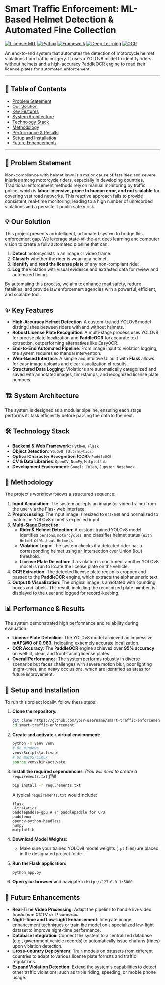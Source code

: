 # Smart Traffic Enforcement: ML-Based Helmet Detection & Automated Fine Collection

[![License: MIT](https://img.shields.io/badge/License-MIT-yellow.svg)](https://opensource.org/licenses/MIT)
[![Python](https://img.shields.io/badge/Python-3.8%2B-blue.svg)](https://www.python.org/)
[![Framework](https://img.shields.io/badge/Framework-Flask-green.svg)](https://flask.palletsprojects.com/)
[![Deep Learning](https://img.shields.io/badge/Object%20Detection-YOLOv8-blueviolet)](https://github.com/ultralytics/ultralytics)
[![OCR](https://img.shields.io/badge/OCR-PaddleOCR-orange)](https://github.com/PaddlePaddle/PaddleOCR)

An end-to-end system that automates the detection of motorcycle helmet violations from traffic imagery. It uses a YOLOv8 model to identify riders without helmets and a high-accuracy PaddleOCR engine to read their license plates for automated enforcement.

---

## 📖 Table of Contents
* [Problem Statement](#-problem-statement)
* [Our Solution](#-our-solution)
* [Key Features](#-key-features)
* [System Architecture](#-system-architecture)
* [Technology Stack](#-technology-stack)
* [Methodology](#-methodology)
* [Performance & Results](#-performance--results)
* [Setup and Installation](#-setup-and-installation)
* [Future Enhancements](#-future-enhancements)


---

## 📍 Problem Statement

Non-compliance with helmet laws is a major cause of fatalities and severe injuries among motorcycle riders, especially in developing countries. Traditional enforcement methods rely on manual monitoring by traffic police, which is **labor-intensive, prone to human error, and not scalable** for covering vast road networks. This reactive approach fails to provide consistent, real-time monitoring, leading to a high number of unrecorded violations and a persistent public safety risk.

## 💡 Our Solution

This project presents an intelligent, automated system to bridge this enforcement gap. We leverage state-of-the-art deep learning and computer vision to create a fully automated pipeline that can:
1.  **Detect** motorcyclists in an image or video frame.
2.  **Classify** whether the rider is wearing a helmet.
3.  **Identify** and **read the license plate** of any non-compliant rider.
4.  **Log** the violation with visual evidence and extracted data for review and automated fining.

By automating this process, we aim to enhance road safety, reduce fatalities, and provide law enforcement agencies with a powerful, efficient, and scalable tool.

## ✨ Key Features

- **High-Accuracy Helmet Detection**: A custom-trained YOLOv8 model distinguishes between riders with and without helmets.
- **Robust License Plate Recognition**: A multi-stage process uses YOLOv8 for precise plate localization and **PaddleOCR** for accurate text extraction, outperforming alternatives like EasyOCR.
- **End-to-End Automated Pipeline**: From image input to violation logging, the system requires no manual intervention.
- **Web-Based Interface**: A simple and intuitive UI built with **Flask** allows for easy image uploads and clear visualization of results.
- **Structured Data Logging**: Violations are automatically categorized and saved with annotated images, timestamps, and recognized license plate numbers.



## 🏗️ System Architecture

The system is designed as a modular pipeline, ensuring each stage performs its task efficiently before passing the data to the next.


## 🛠️ Technology Stack

- **Backend & Web Framework**: `Python`, `Flask`
- **Object Detection**: `YOLOv8 (Ultralytics)`
- **Optical Character Recognition (OCR)**: `PaddleOCR`
- **CV & Data Libraries**: `OpenCV`, `NumPy`, `Matplotlib`
- **Development Environment**: `Google Colab`, `Jupyter Notebook`

## 🔬 Methodology

The project's workflow follows a structured sequence:

1.  **Input Acquisition**: The system accepts an image (or video frame) from the user via the Flask web interface.
2.  **Preprocessing**: The input image is resized to `640x640` and normalized to match the YOLOv8 model's expected input.
3.  **Multi-Stage Detection**:
    - **Rider & Helmet Detection**: A custom-trained YOLOv8 model identifies `persons`, `motorcycles`, and classifies helmet status (`With Helmet` or `Without Helmet`).
    - **Violation Logic**: The system checks if a detected rider has a corresponding helmet using an Intersection over Union (IoU) threshold.
    - **License Plate Detection**: If a violation is confirmed, another YOLOv8 model is run to locate the license plate on the vehicle.
4.  **OCR Extraction**: The detected license plate region is cropped and passed to the **PaddleOCR** engine, which extracts the alphanumeric text.
5.  **Output & Visualization**: The original image is annotated with bounding boxes and labels. The result, including the recognized plate number, is displayed to the user and logged for record-keeping.

## 📊 Performance & Results

The system demonstrated high performance and reliability during evaluation.

- **License Plate Detection**: The YOLOv8 model achieved an impressive **mAP@50 of 0.983**, indicating extremely accurate localization.
- **OCR Accuracy**: The **PaddleOCR** engine achieved over **95% accuracy** on well-lit, clear, and front-facing license plates.
- **Overall Performance**: The system performs robustly in diverse scenarios but faces challenges with severe motion blur, poor lighting (night-time), and heavy occlusions, which are identified as areas for future improvement.

## 🚀 Setup and Installation

To run this project locally, follow these steps:

1.  **Clone the repository:**
    ```bash
    git clone https://github.com/your-username/smart-traffic-enforcement.git
    cd smart-traffic-enforcement
    ```

2.  **Create and activate a virtual environment:**
    ```bash
    python -m venv venv
    # On Windows
    venv\Scripts\activate
    # On macOS/Linux
    source venv/bin/activate
    ```

3.  **Install the required dependencies:**
    *(You will need to create a `requirements.txt` file)*
    ```bash
    pip install -r requirements.txt
    ```
    A typical `requirements.txt` would include:
    ```
    flask
    ultralytics
    paddlepaddle-gpu # or paddlepaddle for CPU
    paddleocr
    opencv-python-headless
    numpy
    matplotlib
    ```

4.  **Download Model Weights**:
    - Make sure your trained YOLOv8 model weights (`.pt` files) are placed in the designated project folder.

5.  **Run the Flask application:**
    ```bash
    python app.py
    ```

6.  **Open your browser** and navigate to `http://127.0.0.1:5000`.

## 🔮 Future Enhancements

- **Real-Time Video Processing**: Adapt the pipeline to handle live video feeds from CCTV or IP cameras.
- **Night-Time and Low-Light Enhancement**: Integrate image enhancement techniques or train the model on a specialized low-light dataset to improve night-time performance.
- **Database Integration**: Connect the system to a centralized database (e.g., government vehicle records) to automatically issue challans (fines) upon violation detection.
- **Cross-Country Deployment**: Train models on datasets from different countries to adapt to various license plate formats and traffic regulations.
- **Expand Violation Detection**: Extend the system's capabilities to detect other traffic violations, such as triple riding, speeding, or mobile phone usage.
